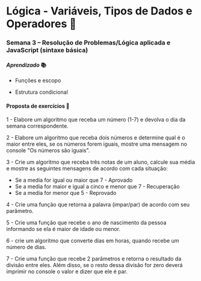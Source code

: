 # Lógica - Variáveis, Tipos de Dados e Operadores :blossom:

### **Semana 3 – Resolução de Problemas/Lógica aplicada e JavaScript (sintaxe básica)**

#### ***Aprendizado*** :books:

- Funções e escopo

- Estrutura condicional

#### **Proposta de exercícios** :file_folder:

1 - Elabore um algoritmo que receba um número (1-7) e devolva o dia da semana correspondente.

2 - Elabore um algoritmo que receba dois números e determine qual é o maior entre eles, se os números forem iguais, mostre uma mensagem no console "Os números são iguais".

3 - Crie um algoritmo que receba três notas de um aluno, calcule sua média e mostre as seguintes mensagens de acordo com cada situação:

- Se a media for igual ou maior que 7 - Aprovado
- Se a media for maior e igual a cinco e menor que 7 - Recuperação
- Se a media for menor que 5 - Reprovado

4 - Crie uma função que retorna a palavra (impar/par) de acordo com seu parâmetro.

5 - Crie uma função que recebe o ano de nascimento da pessoa informando se ela é maior de idade ou menor.

6 - crie um algoritmo que converte dias em horas, quando recebe um número de dias.

7 - Crie uma função que recebe 2 parâmetros e retorna o resultado da divisão entre eles. Além disso, se o resto dessa divisão for zero deverá imprimir no console o valor e dizer que ele é par.